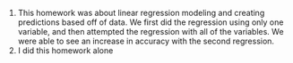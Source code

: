 1. This homework was about linear regression modeling and creating predictions based off of data. We first did the regression using only one variable, and then attempted the regression with all of the variables. We were able to see an increase in accuracy with the second regression.
2. I did this homework alone 
